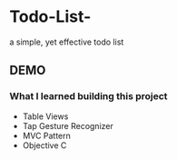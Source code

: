 # Todo-List-
a simple, yet effective todo list 

## DEMO 



### What I learned building this project
- Table Views 
- Tap Gesture Recognizer 
- MVC Pattern
- Objective C

